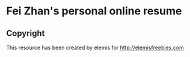 # Fei Zhan's personal online resume

## Copyright
This resource has been created by elemis for http://elemisfreebies.com
